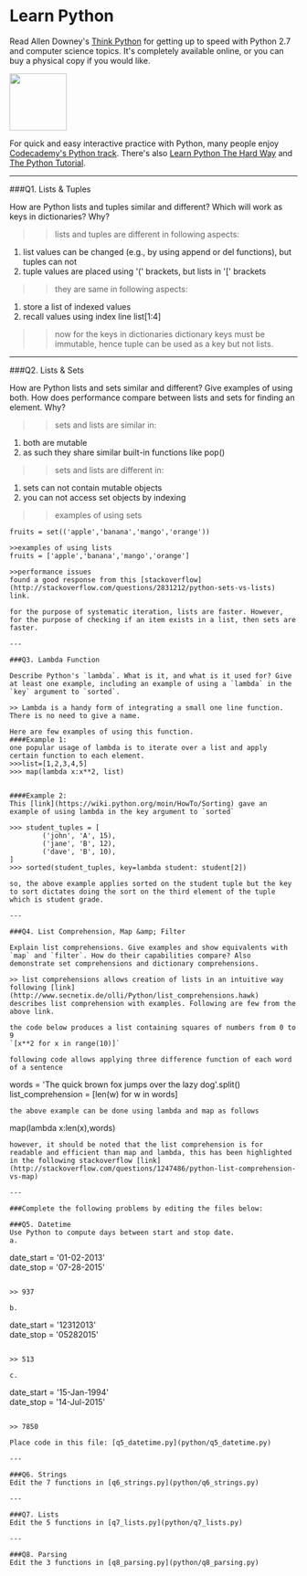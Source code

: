 # Learn Python

Read Allen Downey's [Think Python](http://www.greenteapress.com/thinkpython/) for getting up to speed with Python 2.7 and computer science topics. It's completely available online, or you can buy a physical copy if you would like.

<a href="http://www.greenteapress.com/thinkpython/"><img src="img/think_python.png" style="width: 100px;" target="_blank"></a>

For quick and easy interactive practice with Python, many people enjoy [Codecademy's Python track](http://www.codecademy.com/en/tracks/python). There's also [Learn Python The Hard Way](http://learnpythonthehardway.org/book/) and [The Python Tutorial](https://docs.python.org/2/tutorial/).

---

###Q1. Lists &amp; Tuples

How are Python lists and tuples similar and different? Which will work as keys in dictionaries? Why?

>> lists and tuples are different in following aspects:
1) list values can be changed (e.g., by using append or del functions), but tuples can not
2) tuple values are placed using '(' brackets, but lists in '[' brackets

>>they are same in following aspects:
1) store a list of indexed values
2) recall values using index line list[1:4]

>>now for the keys in dictionaries
dictionary keys must be immutable, hence tuple can be used as a key but not lists. 
---

###Q2. Lists &amp; Sets

How are Python lists and sets similar and different? Give examples of using both. How does performance compare between lists and sets for finding an element. Why?

>> sets and lists are similar in:
1) both are mutable
2) as such they share similar built-in functions like pop()

>>sets and lists are different in:
1) sets can not contain mutable objects 
2) you can not access set objects by indexing 

>>examples of using sets
```
fruits = set(('apple','banana','mango','orange'))

>>examples of using lists
fruits = ['apple','banana','mango','orange']

>>performance issues 
found a good response from this [stackoverflow](http://stackoverflow.com/questions/2831212/python-sets-vs-lists) link. 

for the purpose of systematic iteration, lists are faster. However, for the purpose of checking if an item exists in a list, then sets are faster. 

---

###Q3. Lambda Function

Describe Python's `lambda`. What is it, and what is it used for? Give at least one example, including an example of using a `lambda` in the `key` argument to `sorted`.

>> Lambda is a handy form of integrating a small one line function. There is no need to give a name.

Here are few examples of using this function.
####Example 1:
one popular usage of lambda is to iterate over a list and apply certain function to each element.
>>>list=[1,2,3,4,5]
>>> map(lambda x:x**2, list)


####Example 2:
This [link](https://wiki.python.org/moin/HowTo/Sorting) gave an example of using lambda in the key argument to `sorted` 

>>> student_tuples = [
        ('john', 'A', 15),
        ('jane', 'B', 12),
        ('dave', 'B', 10),
]
>>> sorted(student_tuples, key=lambda student: student[2])

so, the above example applies sorted on the student tuple but the key to sort dictates doing the sort on the third element of the tuple which is student grade.

---

###Q4. List Comprehension, Map &amp; Filter

Explain list comprehensions. Give examples and show equivalents with `map` and `filter`. How do their capabilities compare? Also demonstrate set comprehensions and dictionary comprehensions.

>> list comprehensions allows creation of lists in an intuitive way
following [link](http://www.secnetix.de/olli/Python/list_comprehensions.hawk) 
describes list comprehension with examples. Following are few from the above link.

the code below produces a list containing squares of numbers from 0 to 9
`[x**2 for x in range(10)]`

following code allows applying three difference function of each word of a sentence
```
words = 'The quick brown fox jumps over the lazy dog'.split()
list_comprehension = [len(w) for w in words]
```
the above example can be done using lambda and map as follows
```
map(lambda x:len(x),words)
```
however, it should be noted that the list comprehension is for readable and efficient than map and lambda, this has been highlighted in the following stackoverflow [link](http://stackoverflow.com/questions/1247486/python-list-comprehension-vs-map)

---

###Complete the following problems by editing the files below:

###Q5. Datetime
Use Python to compute days between start and stop date.   
a.  

```
date_start = '01-02-2013'    
date_stop = '07-28-2015'
```

>> 937

b.  
```
date_start = '12312013'  
date_stop = '05282015'  
```

>> 513

c.  
```
date_start = '15-Jan-1994'      
date_stop = '14-Jul-2015'  
```

>> 7850 

Place code in this file: [q5_datetime.py](python/q5_datetime.py)

---

###Q6. Strings
Edit the 7 functions in [q6_strings.py](python/q6_strings.py)

---

###Q7. Lists
Edit the 5 functions in [q7_lists.py](python/q7_lists.py)

---

###Q8. Parsing
Edit the 3 functions in [q8_parsing.py](python/q8_parsing.py)






